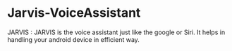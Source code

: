 # Jarvis-VoiceAssistant
JARVIS : JARVIS is the voice assistant just like the google or Siri. It helps in handling your android device in efficient way.
